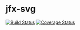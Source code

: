 # jfx-svg

[![Build Status](https://travis-ci.org/gontard/jfx-svg.svg)](https://travis-ci.org/gontard/jfx-svg)
[![Coverage Status](https://coveralls.io/repos/gontard/jfx-svg/badge.svg)](https://coveralls.io/r/gontard/jfx-svg)
